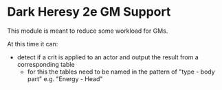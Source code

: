 # Dark Heresy 2e GM Support

This module is meant to reduce some workload for GMs.

At this time it can:
- detect if a crit is applied to an actor and output the result from a corresponding table
  - for this the tables need to be named in the pattern of "type - body part" e.g. "Energy - Head"